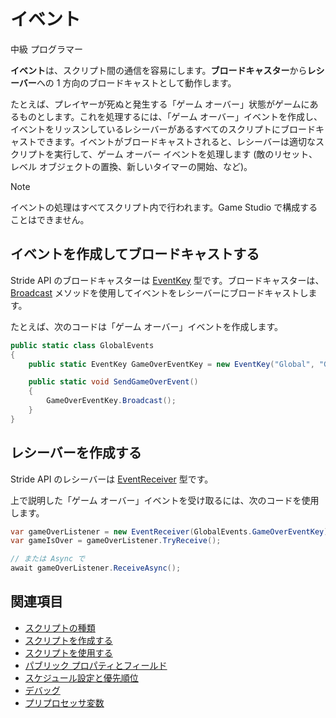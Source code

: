 # イベント

<span class="badge text-bg-primary">中級</span>
<span class="badge text-bg-success">プログラマー</span>

**イベント**は、スクリプト間の通信を容易にします。**ブロードキャスター**から**レシーバー**への 1 方向のブロードキャストとして動作します。

たとえば、プレイヤーが死ぬと発生する「ゲーム オーバー」状態がゲームにあるものとします。これを処理するには、「ゲーム オーバー」イベントを作成し、イベントをリッスンしているレシーバーがあるすべてのスクリプトにブロードキャストできます。イベントがブロードキャストされると、レシーバーは適切なスクリプトを実行して、ゲーム オーバー イベントを処理します (敵のリセット、レベル オブジェクトの置換、新しいタイマーの開始、など)。

>[!NOTE]
>イベントの処理はすべてスクリプト内で行われます。Game Studio で構成することはできません。

## イベントを作成してブロードキャストする

Stride API のブロードキャスターは [EventKey](xref:Stride.Engine.Events.EventKey) 型です。ブロードキャスターは、[Broadcast](xref:Stride.Engine.Events.EventKey#Stride_Engine_Events_EventKey_Broadcast) メソッドを使用してイベントをレシーバーにブロードキャストします。

たとえば、次のコードは「ゲーム オーバー」イベントを作成します。

```cs
public static class GlobalEvents
{
    public static EventKey GameOverEventKey = new EventKey("Global", "Game Over");

    public static void SendGameOverEvent()
    {
        GameOverEventKey.Broadcast();
    }
}
```

## レシーバーを作成する

Stride API のレシーバーは [EventReceiver](xref:Stride.Engine.Events.EventReceiver) 型です。

上で説明した「ゲーム オーバー」イベントを受け取るには、次のコードを使用します。

```cs
var gameOverListener = new EventReceiver(GlobalEvents.GameOverEventKey);
var gameIsOver = gameOverListener.TryReceive();

// または Async で
await gameOverListener.ReceiveAsync();
```

## 関連項目

* [スクリプトの種類](types-of-script.md)
* [スクリプトを作成する](create-a-script.md)
* [スクリプトを使用する](use-a-script.md)
* [パブリック プロパティとフィールド](public-properties-and-fields.md)
* [スケジュール設定と優先順位](scheduling-and-priorities.md)
* [デバッグ](debugging.md)
* [プリプロセッサ変数](preprocessor-variables.md)

